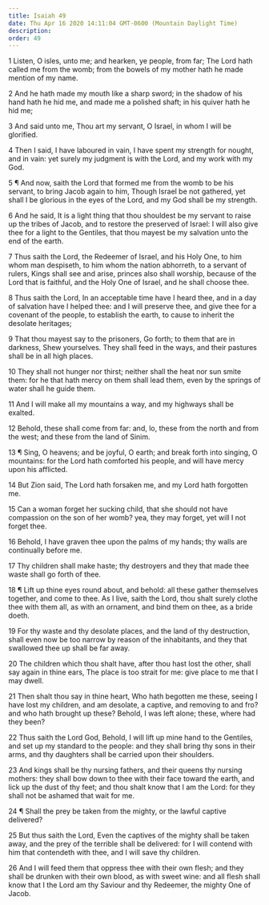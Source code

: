 ```yaml
---
title: Isaiah 49
date: Thu Apr 16 2020 14:11:04 GMT-0600 (Mountain Daylight Time)
description: 
order: 49
---
```


<p>
  1 Listen, O isles, unto me; and hearken, ye people, from far; The Lord hath
  called me from the womb; from the bowels of my mother hath he made mention of
  my name.
</p>
<p>
  2 And he hath made my mouth like a sharp sword; in the shadow of his hand hath
  he hid me, and made me a polished shaft; in his quiver hath he hid me;
</p>
<p>
  3 And said unto me, Thou art my servant, O Israel, in whom I will be
  glorified.
</p>
<p>
  4 Then I said, I have laboured in vain, I have spent my strength for nought,
  and in vain: yet surely my judgment is with the Lord, and my work with my God.
</p>
<p>
  5 &#xB6; And now, saith the Lord that formed me from the womb to be his
  servant, to bring Jacob again to him, Though Israel be not gathered, yet shall
  I be glorious in the eyes of the Lord, and my God shall be my strength.
</p>
<p>
  6 And he said, It is a light thing that thou shouldest be my servant to raise
  up the tribes of Jacob, and to restore the preserved of Israel: I will also
  give thee for a light to the Gentiles, that thou mayest be my salvation unto
  the end of the earth.
</p>
<span></span>
<p>
  7 Thus saith the Lord, the Redeemer of Israel, and his Holy One, to him whom
  man despiseth, to him whom the nation abhorreth, to a servant of rulers, Kings
  shall see and arise, princes also shall worship, because of the Lord that is
  faithful, and the Holy One of Israel, and he shall choose thee.
</p>
<p>
  8 Thus saith the Lord, In an acceptable time have I heard thee, and in a day
  of salvation have I helped thee: and I will preserve thee, and give thee for a
  covenant of the people, to establish the earth, to cause to inherit the
  desolate heritages;
</p>
<p>
  9 That thou mayest say to the prisoners, Go forth; to them that are in
  darkness, Shew yourselves. They shall feed in the ways, and their pastures
  shall be in all high places.
</p>
<p>
  10 They shall not hunger nor thirst; neither shall the heat nor sun smite
  them: for he that hath mercy on them shall lead them, even by the springs of
  water shall he guide them.
</p>
<p>
  11 And I will make all my mountains a way, and my highways shall be exalted.
</p>
<p>
  12 Behold, these shall come from far: and, lo, these from the north and from
  the west; and these from the land of Sinim.
</p>
<p>
  13 &#xB6; Sing, O heavens; and be joyful, O earth; and break forth into
  singing, O mountains: for the Lord hath comforted his people, and will have
  mercy upon his afflicted.
</p>
<p>
  14 But Zion said, The Lord hath forsaken me, and my Lord hath forgotten me.
</p>
<p>
  15 Can a woman forget her sucking child, that she should not have compassion
  on the son of her womb? yea, they may forget, yet will I not forget thee.
</p>
<p>
  16 Behold, I have graven thee upon the palms of my hands; thy walls are
  continually before me.
</p>
<p>
  17 Thy children shall make haste; thy destroyers and they that made thee waste
  shall go forth of thee.
</p>
<p>
  18 &#xB6; Lift up thine eyes round about, and behold: all these gather
  themselves together, and come to thee. As I live, saith the Lord, thou shalt
  surely clothe thee with them all, as with an ornament, and bind them on thee,
  as a bride doeth.
</p>
<p>
  19 For thy waste and thy desolate places, and the land of thy destruction,
  shall even now be too narrow by reason of the inhabitants, and they that
  swallowed thee up shall be far away.
</p>
<p>
  20 The children which thou shalt have, after thou hast lost the other, shall
  say again in thine ears, The place is too strait for me: give place to me that
  I may dwell.
</p>
<p>
  21 Then shalt thou say in thine heart, Who hath begotten me these, seeing I
  have lost my children, and am desolate, a captive, and removing to and fro?
  and who hath brought up these? Behold, I was left alone; these, where had they
  been?
</p>
<p>
  22 Thus saith the Lord God, Behold, I will lift up mine hand to the Gentiles,
  and set up my standard to the people: and they shall bring thy sons in their
  arms, and thy daughters shall be carried upon their shoulders.
</p>
<p>
  23 And kings shall be thy nursing fathers, and their queens thy nursing
  mothers: they shall bow down to thee with their face toward the earth, and
  lick up the dust of thy feet; and thou shalt know that I am the Lord: for they
  shall not be ashamed that wait for me.
</p>
<p>
  24 &#xB6; Shall the prey be taken from the mighty, or the lawful captive
  delivered?
</p>
<p>
  25 But thus saith the Lord, Even the captives of the mighty shall be taken
  away, and the prey of the terrible shall be delivered: for I will contend with
  him that contendeth with thee, and I will save thy children.
</p>
<p>
  26 And I will feed them that oppress thee with their own flesh; and they shall
  be drunken with their own blood, as with sweet wine: and all flesh shall know
  that I the Lord am thy Saviour and thy Redeemer, the mighty One of Jacob.
</p>
